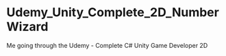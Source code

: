 # Udemy_Unity_Complete_2D_NumberWizard
Me going through the Udemy - Complete C# Unity Game Developer 2D
